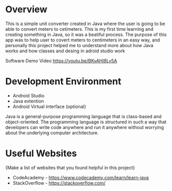 # Overview

This is a simple unit converter created in Java where the user is going to be able to convert meters to cetimeters. 
This is my first time learning and creating something in Java, so it was a beatiful process. 
The purpose of this app was to help user to covert meters to centimeters in an easy way, and personally this project helped me to understand more about 
how Java works and how classes and desing in adroid studio work  


Software Demo Video https://youtu.be/BKvAHI8Ly5A

# Development Environment

* Android Studio
* Java extention 
* Android Virtual interface (optional)  

Java is a general-purpose programming language that is class-based and object-oriented.
The programming language is structured in such a way that developers can write code anywhere and run it anywhere without worrying about the underlying computer architecture.

# Useful Websites

{Make a list of websites that you found helpful in this project}
* CodeAcademy - https://www.codecademy.com/learn/learn-java
* StackOverflow - https://stackoverflow.com/
